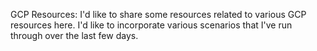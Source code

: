 GCP Resources:
I'd like to share some resources related to various GCP resources here. I'd like to incorporate various scenarios that I've run through over the last few days.
